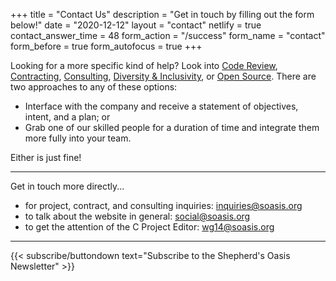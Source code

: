 +++
title = "Contact Us"
description = "Get in touch by filling out the form below!"
date = "2020-12-12"
layout = "contact"
netlify = true
contact_answer_time = 48
form_action = "/success"
form_name = "contact"
form_before = true
form_autofocus = true
+++

Looking for a more specific kind of help? Look into [Code Review](/contact/review/), [Contracting](/contact/contracting/), [Consulting](/contact/consulting/), [Diversity & Inclusivity](/contact/inclusivity/), or [Open Source](/contact/opensource/). There are two approaches to any of these options:

- Interface with the company and receive a statement of objectives, intent, and a plan; or
- Grab one of our skilled people for a duration of time and integrate them more fully into your team.

Either is just fine!

---

Get in touch more directly...

- for project, contract, and consulting inquiries: [inquiries@soasis.org](mailto:inquiries@soasis.org)
- to talk about the website in general: [social@soasis.org](mailto:social@soasis.org)
- to get the attention of the C Project Editor: [wg14@soasis.org](mailto:wg14@soasis.org)

---

{{< subscribe/buttondown text="Subscribe to the Shepherd's Oasis Newsletter" >}}
